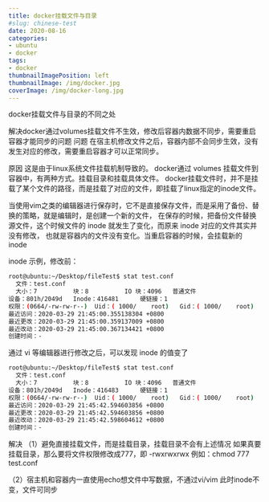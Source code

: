 ```yaml
---
title: docker挂载文件与目录
#slug: chinese-test
date: 2020-08-16
categories:
- ubuntu
- docker
tags:
- docker
thumbnailImagePosition: left
thumbnailImage: /img/docker.jpg
coverImage: /img/docker-long.jpg
---
```

docker挂载文件与目录的不同之处
<!--more-->

解决docker通过volumes挂载文件不生效，修改后容器内数据不同步，需要重启容器才能同步的问题
问题
在宿主机修改文件之后，容器内部不会同步生效，没有发生对应的修改，需要重启容器才可以正常同步。

原因
这是由于linux系统文件挂载机制导致的。
docker通过 volumes 挂载文件到容器中，有两种方式。挂载目录和挂载具体文件。
docker挂载文件时，并不是挂载了某个文件的路径，而是挂载了对应的文件，即挂载了linux指定的inode文件。

当使用vim之类的编辑器进行保存时，它不是直接保存文件，而是采用了备份、替换的策略，就是编辑时，是创建一个新的文件，
在保存的时候，把备份文件替换源文件，这个时候文件的 inode 就发生了变化，而原来 inode 对应的文件其实并没有修改，
也就是容器内的文件没有变化。当重启容器的时候，会挂载新的 inode

inode 示例，修改前：
```bash
root@ubuntu:~/Desktop/fileTest$ stat test.conf 
  文件：test.conf
  大小：7         	块：8          IO 块：4096   普通文件
设备：801h/2049d	Inode：416481      硬链接：1
权限：(0664/-rw-rw-r--)  Uid：( 1000/    root)   Gid：( 1000/    root)
最近访问：2020-03-29 21:45:00.355138304 +0800
最近更改：2020-03-29 21:45:00.359137009 +0800
最近改动：2020-03-29 21:45:00.367134421 +0800
创建时间：-
```
通过 vi 等编辑器进行修改之后，可以发现 inode 的值变了
```bash
root@ubuntu:~/Desktop/fileTest$ stat test.conf 
  文件：test.conf
  大小：7         	块：8          IO 块：4096   普通文件
设备：801h/2049d	Inode：416483      硬链接：1
权限：(0664/-rw-rw-r--)  Uid：( 1000/    root)   Gid：( 1000/    root)
最近访问：2020-03-29 21:45:42.594603856 +0800
最近更改：2020-03-29 21:45:42.594603856 +0800
最近改动：2020-03-29 21:45:42.598604612 +0800
创建时间：-
```
解决
（1）避免直接挂载文件，而是挂载目录，挂载目录不会有上述情况
如果真要挂载目录，那么要将文件权限修改成777，即 -rwxrwxrwx
例如：chmod 777 test.conf

（2）宿主机和容器内一直使用echo想文件中写数据，不通过vi/vim
此时inode不变，文件可同步
